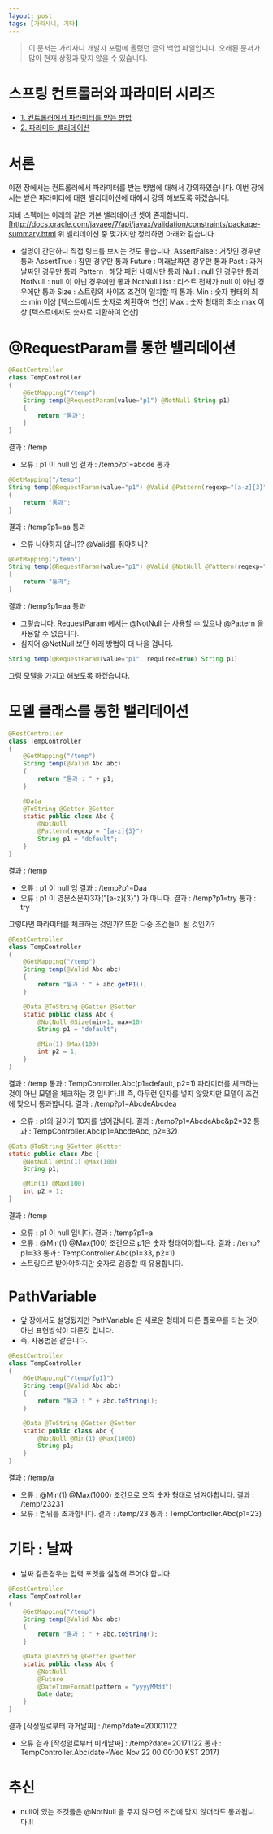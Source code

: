 ```yaml
---
layout: post
tags: [가리사니, 기타]
---
```


> 이 문서는 가리사니 개발자 포럼에 올렸던 글의 백업 파일입니다.
오래된 문서가 많아 현재 상황과 맞지 않을 수 있습니다.


# 스프링 컨트롤러와 파라미터 시리즈
- [1. 컨트롤러에서 파라미터를 받는 방법](/lab?topicId=344)
- [2. 파라미터 밸리데이션](/lab?topicId=345)

# 서론
이전 장에서는 컨트롤러에서 파라미터를 받는 방법에 대해서 강의하였습니다.
이번 장에서는 받은 파라미터에 대한 밸리데이션에 대해서 강의 해보도록 하겠습니다.

자바 스펙에는 아래와 같은 기본 밸리데이션 셋이 존재합니다.
[http://docs.oracle.com/javaee/7/api/javax/validation/constraints/package-summary.html
위 밸리데이션 중 몇가지만 정리하면 아래와 같습니다.
- 설명이 간단하니 직접 링크를 보시는 것도 좋습니다.
AssertFalse : 거짓인 경우만 통과
AssertTrue : 참인 경우만 통과
Future : 미래날짜인 경우만 통과
Past : 과거날짜인 경우만 통과
Pattern : 해당 패턴 내에서만 통과
Null : null 인 경우만 통과
NotNull : null 이 아닌 경우에만 통과
NotNull.List : 리스트 전체가 null 이 아닌 경우에만 통과
Size : 스트링의 사이즈 조건이 일치할 때 통과.
Min : 숫자 형태의 최소 min 이상 [텍스트에서도 숫자로 치환하여 연산]
Max : 숫자 형태의 최소 max 이상 [텍스트에서도 숫자로 치환하여 연산]



# @RequestParam를 통한 밸리데이션
``` java
@RestController
class TempController
{
	@GetMapping("/temp")
	String temp(@RequestParam(value="p1") @NotNull String p1)
	{
		return "통과";
	}
}
```
결과 : /temp
- 오류 : p1 이 null 임
결과 : /temp?p1=abcde
통과
``` java
@GetMapping("/temp")
String temp(@RequestParam(value="p1") @Valid @Pattern(regexp="[a-z]{3}") String p1)
{
	return "통과";
}
```
결과 : /temp?p1=aa
통과
- 오류 나야하지 않나?? @Valid를 줘야하나?
``` java
@GetMapping("/temp")
String temp(@RequestParam(value="p1") @Valid @NotNull @Pattern(regexp="[a-z]{3}") String p1)
{
	return "통과";
}
```
결과 : /temp?p1=aa
통과
- 그렇습니다. RequestParam 에서는 @NotNull 는 사용할 수 있으나 @Pattern 을 사용할 수 없습니다.
- 심지어 @NotNull 보단 아래 방법이 더 나을 겁니다.
``` java
String temp(@RequestParam(value="p1", required=true) String p1)
```
그럼 모델을 가지고 해보도록 하겠습니다.



# 모델 클래스를 통한 밸리데이션
``` java
@RestController
class TempController
{
	@GetMapping("/temp")
	String temp(@Valid Abc abc)
	{
		return "통과 : " + p1;
	}

	@Data
	@ToString @Getter @Setter
	static public class Abc {
		@NotNull
		@Pattern(regexp = "[a-z]{3}")
		String p1 = "default";
	}
}
```
결과 : /temp
- 오류 : p1 이 null 임
결과 : /temp?p1=Daa
- 오류 : p1 이 영문소문자3자("[a-z]{3}") 가 아니다.
결과 : /temp?p1=try
통과 : try

그렇다면 파라미터를 체크하는 것인가?
또한 다중 조건들이 될 것인가?
``` java
@RestController
class TempController
{
	@GetMapping("/temp")
	String temp(@Valid Abc abc)
	{
		return "통과 : " + abc.getP1();
	}

	@Data @ToString @Getter @Setter
	static public class Abc {
		@NotNull @Size(min=1, max=10)
		String p1 = "default";

		@Min(1) @Max(100)
		int p2 = 1;
	}
}
```
결과 : /temp
통과 : TempController.Abc(p1=default, p2=1)
파라미터를 체크하는 것이 아닌 모델을 체크하는 것 입니다.!!!
즉, 아무런 인자를 넣지 않았지만 모델이 조건에 맞으니 통과합니다.
결과 : /temp?p1=AbcdeAbcdea
- 오류 : p1의 길이가 10자를 넘어갑니다.
결과 : /temp?p1=AbcdeAbc&p2=32
통과 : TempController.Abc(p1=AbcdeAbc, p2=32)
``` java
@Data @ToString @Getter @Setter
static public class Abc {
	@NotNull @Min(1) @Max(100)
	String p1;

	@Min(1) @Max(100)
	int p2 = 1;
}
```
결과 : /temp
- 오류 : p1 이 null 입니다.
결과 : /temp?p1=a
- 오류 :  @Min(1) @Max(100) 조건으로 p1은 숫자 형태여야합니다.
결과 : /temp?p1=33
통과 : TempController.Abc(p1=33, p2=1)
- 스트링으로 받아야하지만 숫자로 검증할 때 유용합니다.



# PathVariable
- 앞 장에서도 설명됬지만 PathVariable 은 새로운 형태에 다른 플로우를 타는 것이 아닌 표현방식이 다른것 입니다.
- 즉, 사용법은 같습니다.
``` java
@RestController
class TempController
{
	@GetMapping("/temp/{p1}")
	String temp(@Valid Abc abc)
	{
		return "통과 : " + abc.toString();
	}

	@Data @ToString @Getter @Setter
	static public class Abc {
		@NotNull @Min(1) @Max(1000)
		String p1;
	}
}
```
결과 : /temp/a
- 오류 : @Min(1) @Max(1000) 조건으로 오직 숫자 형태로 넘겨야합니다.
결과 : /temp/23231
- 오류 : 범위를 초과합니다.
결과 : /temp/23
통과 : TempController.Abc(p1=23)


# 기타 : 날짜
- 날짜 같은경우는 입력 포멧을 설정해 주어야 합니다.
``` java
@RestController
class TempController
{
	@GetMapping("/temp")
	String temp(@Valid Abc abc)
	{
		return "통과 : " + abc.toString();
	}

	@Data @ToString @Getter @Setter
	static public class Abc {
		@NotNull
		@Future
		@DateTimeFormat(pattern = "yyyyMMdd")
		Date date;
	}
}
```
결과 [작성일로부터 과거날짜] : /temp?date=20001122
- 오류
결과 [작성일로부터 미래날짜] : /temp?date=20171122
통과 : TempController.Abc(date=Wed Nov 22 00:00:00 KST 2017)



# 추신
- null이 있는 조것들은 @NotNull 을 주지 않으면 조건에 맞지 않더라도 통과됩니다.!!